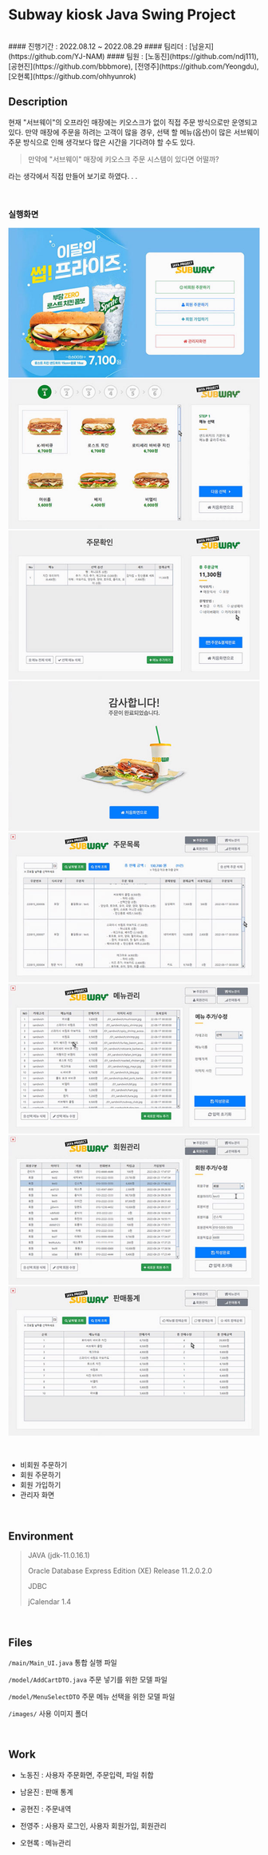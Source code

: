 # Subway kiosk Java Swing Project

<br/>
#### 진행기간 : 2022.08.12 ~ 2022.08.29
#### 팀리더 : [남윤지](https://github.com/YJ-NAM)
#### 팀원 : [노동진](https://github.com/ndj111), [공현진](https://github.com/bbbmore), [전영주](https://github.com/Yeongdu), [오현록](https://github.com/ohhyunrok)

<br/>

## Description
현재 "서브웨이"의 오프라인 매장에는 키오스크가 없이 직접 주문 방식으로만 운영되고 있다.
만약 매장에 주문을 하려는 고객이 많을 경우, 선택 할 메뉴(옵션)이 많은 서브웨이 주문 방식으로 인해 생각보다 많은 시간을 기다려야 할 수도 있다.

> 만약에 "서브웨이" 매장에 키오스크 주문 시스템이 있다면 어떨까?

라는 생각에서 직접 만들어 보기로 하였다.
.
.

<br/>

### 실행화면
![img1](./readme_img/readme_1.jpg)
![img2](./readme_img/readme_2.jpg)
![img3](./readme_img/readme_3.jpg)
![img4](./readme_img/readme_4.jpg)
![img5](./readme_img/readme_5.jpg)
![img6](./readme_img/readme_6.jpg)
![img7](./readme_img/readme_7.jpg)
![img8](./readme_img/readme_8.jpg)

<br/>

- 비회원 주문하기
- 회원 주문하기
- 회원 가입하기
- 관리자 화면

<br/>

## Environment
> JAVA (jdk-11.0.16.1)
> 
> Oracle Database Express Edition (XE) Release 11.2.0.2.0
>
> JDBC
> 
> jCalendar 1.4

<br/>

## Files
`/main/Main_UI.java` 통합 실행 파일

`/model/AddCartDTO.java` 주문 넣기를 위한 모델 파일

`/model/MenuSelectDTO` 주문 메뉴 선택을 위한 모델 파일

`/images/` 사용 이미지 폴더 

<br/>

## Work

- 노동진 : 사용자 주문화면, 주문입력, 파일 취합

- 남윤진 : 판매 통계
- 공현진 : 주문내역
- 전영주 : 사용자 로그인, 사용자 회원가입, 회원관리
- 오현록 : 메뉴관리
